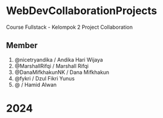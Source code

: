 # WebDevCollaborationProjects

Course Fullstack - Kelompok 2 Project Collaboration

## Member

1. @nicetryandika / Andika Hari Wijaya
2. @MarshallRifqi / Marshall Rifqi
3. @DanaMifkhakunNK / Dana Mifkhakun
4. @fykri / Dzul Fikri Yunus
5. @ / Hamid Alwan

# 2024